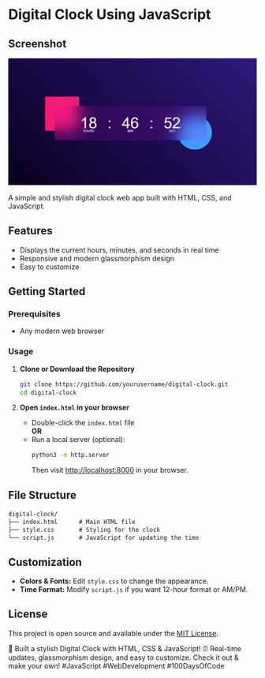 # Digital Clock Using JavaScript

## Screenshot

![Digital Clock Screenshot](screenshot.png)


A simple and stylish digital clock web app built with HTML, CSS, and JavaScript.

## Features

- Displays the current hours, minutes, and seconds in real time
- Responsive and modern glassmorphism design
- Easy to customize


## Getting Started

### Prerequisites

- Any modern web browser

### Usage

1. **Clone or Download the Repository**
   ```bash
   git clone https://github.com/yourusername/digital-clock.git
   cd digital-clock
   ```

2. **Open `index.html` in your browser**
   - Double-click the `index.html` file  
   **OR**
   - Run a local server (optional):
     ```bash
     python3 -m http.server
     ```
     Then visit [http://localhost:8000](http://localhost:8000) in your browser.


## File Structure

```
digital-clock/
├── index.html      # Main HTML file
├── style.css       # Styling for the clock
└── script.js       # JavaScript for updating the time
```

## Customization

- **Colors & Fonts:** Edit `style.css` to change the appearance.
- **Time Format:** Modify `script.js` if you want 12-hour format or  AM/PM.


## License

This project is open source and available under the [MIT License](LICENSE).

🚀 Built a stylish Digital Clock with HTML, CSS & JavaScript!
⏰ Real-time updates, glassmorphism design, and easy to customize.
Check it out & make your own!
#JavaScript #WebDevelopment #100DaysOfCode

